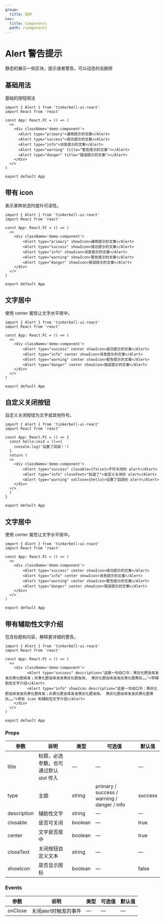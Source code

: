 ```yaml
---
group:
  title: 组件
nav:
  title: Components
  path: /components
---
```


# Alert 警告提示

静态的展示一些区块，提示或者警告，可以动态的去删除

## 基础用法

基础的按钮用法

```tsx
import { Alert } from 'tinkerbell-ui-react'
import React from 'react'

const App: React.FC = () => (
  <>  
    <div className='demo-component'>
      <Alert type="primary">通用提示的文案</Alert>
      <Alert type="success">成功提示的文案</Alert>
      <Alert type="info">消息提示的文案</Alert>
      <Alert type="warning" title="警告提示的文案"></Alert>
      <Alert type="danger" title="错误提示的文案"></Alert>
    </div>
  </>
)

export default App
```

## 带有 icon

表示某种状态时提升可读性。

```tsx
import { Alert } from 'tinkerbell-ui-react'
import React from 'react'

const App: React.FC = () => (
  <>  
    <div className='demo-component'>
        <Alert type="primary" showIcon>通用提示的文案</Alert>
        <Alert type="success" showIcon>成功提示的文案</Alert>
        <Alert type="info" showIcon>消息提示的文案</Alert>
        <Alert type="warning" showIcon>警告提示的文案</Alert>
        <Alert type="danger" showIcon>错误提示的文案</Alert>
    </div>
  </>
)

export default App
```

## 文字居中

使用 center 属性让文字水平居中。

```tsx
import { Alert } from 'tinkerbell-ui-react'
import React from 'react'

const App: React.FC = () => (
  <>  
    <div className='demo-component'>
        <Alert type="success" center showIcon>成功提示的文案</Alert>
        <Alert type="info" center showIcon>消息提示的文案</Alert>
        <Alert type="warning" center showIcon>警告提示的文案</Alert>
        <Alert type="danger" center showIcon>错误提示的文案</Alert>
    </div>
  </>
)

export default App
```

## 自定义关闭按钮

自定义关闭按钮为文字或其他符号。

```tsx
import { Alert } from 'tinkerbell-ui-react'
import React from 'react'

const App: React.FC = () => {
  const hello:void = ()=>{
    console.log('设置了回调！')
  }
  return (
  <>  
    <div className='demo-component'>
        <Alert type="success" closable={false}>不可关闭的 alert</Alert>
        <Alert type="info" closeText="知道了">自定义关闭的 alert</Alert>
        <Alert type="warning" onClose={hello}>设置了回调的 alert</Alert>
    </div>
  </>
  )
}

export default App
```

## 文字居中

使用 center 属性让文字水平居中。

```tsx
import { Alert } from 'tinkerbell-ui-react'
import React from 'react'

const App: React.FC = () => (
  <>  
    <div className='demo-component'>
        <Alert type="success" center showIcon>成功提示的文案</Alert>
        <Alert type="info" center showIcon>消息提示的文案</Alert>
        <Alert type="warning" center showIcon>警告提示的文案</Alert>
        <Alert type="danger" center showIcon>错误提示的文案</Alert>
    </div>
  </>
)

export default App
```

## 带有辅助性文字介绍

包含标题和内容，解释更详细的警告。

```tsx
import { Alert } from 'tinkerbell-ui-react'
import React from 'react'

const App: React.FC = () => (
  <>  
    <div className='demo-component'>
          <Alert type="success" description="这是一句绕口令：黑灰化肥会挥发发灰黑化肥挥发；灰黑化肥会挥发发黑灰化肥发挥。 黑灰化肥会挥发发灰黑化肥黑灰……">带辅助性文字介绍</Alert>
          <Alert type="info" showIcon description="这是一句绕口令：黑灰化肥会挥发发灰黑化肥挥发；灰黑化肥会挥发发黑灰化肥发挥。 黑灰化肥会挥发发灰黑化肥黑灰……">带有 icon 和辅助性文字介绍</Alert>
    </div>
  </>
)

export default App
```

### Props

| 参数 | 说明 | 类型 | 可选值 | 默认值 |
| --- | --- | --- | --- | --- |
| title | 标题，必选参数。也可通过默认 slot 传入 | — | — | — |
| type | 主题 | string | primary / success / warning / danger / info  | success |
| description | 辅助性文字 | string | — | — |
| closable | 是否可关闭 | boolean | — | true |
| center | 文字是否居中 | boolean | — | true |
| closeText | 关闭按钮自定义文本 | 	string | — | — |
| showIcon | 是否显示图标 | boolean | — | false |

### Events

| 参数 | 说明 | 类型 | 可选值 | 默认值 |
| --- | --- | --- | --- | --- |
| onClose | 关闭alert时触发的事件 | — | — | — |

